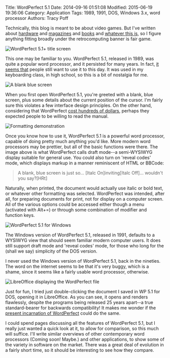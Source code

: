 Title: WordPerfect 5.1
Date: 2014-09-16 01:51:08
Modified: 2015-06-19 19:36:06
Category: Application
Tags: 1989, 1991, DOS, Windows 3.x, word processor
Authors: Tracy Poff

Technically, this blog is meant to be about video games. But I've written about [hardware][t3100] and [magazines][ahoy] and [books][guide] and [whatever this is][text editor], so I figure anything fitting broadly under the retrocomputing banner is fair game.

![WordPerfect 5.1+ title screen]({filename}images/wp_000.png)

This one may be familiar to you. WordPerfect 5.1, released in 1989, was quite a popular word processor, and it persisted for many years. In fact, [it seems that][wpdos] people still want to use it to this day. It was used in my keyboarding class, in high school, so this is a bit of nostalgia for me.

![A blank blue screen]({filename}images/wp_001.png)

When you first open WordPerfect 5.1, you're greeted with a blank, blue screen, plus some details about the current position of the cursor. I'm fairly sure this violates a few interface design principles. On the other hand, considering that WordPerfect [cost hundreds of dollars][ad], perhaps they expected people to be willing to read the manual.

![Formatting demonstration]({filename}images/wp_002.png)

Once you know how to use it, WordPerfect 5.1 is a powerful word processor, capable of doing pretty much anything you'd like. More modern word processors may be prettier, but all of the basic functions were there. The image above is what WordPerfect calls draft mode--a semi-WYSIWYG display suitable for general use. You could also turn on 'reveal codes' mode, which displays markup in a manner reminiscent of HTML or BBCode:

> A blank, blue screen is just so... [Italc On]inviting[Italc Off]... wouldn't you say?[HRt]

Naturally, when printed, the document would actually use italic or bold text, or whatever other formatting was selected. WordPerfect was intended, after all, for preparing documents for print, not for display on a computer screen. All of the various options could be accessed either though a menu (activated with Alt+=) or through some combination of modifier and function keys.

![WordPerfect 5.1 for Windows]({filename}images/krnl386_001.png)

The Windows version of WordPerfect 5.1, released in 1991, defaults to a WYSIWYG view that should seem familiar modern computer users. It does still support draft mode and 'reveal codes' mode, for those who long for the (shall we say) simplicity of the DOS version.

I never used the Windows version of WordPerfect 5.1, back in the nineties. The word on the internet seems to be that it's very buggy, which is a shame, since it seems like a fairly usable word processor, otherwise.

![LibreOffice displaying the WordPerfect file]({filename}images/2014-09-15_19-49-43.png)

Just for fun, I tried just double-clicking the document I saved in WP 5.1 for DOS, opening it in LibreOffice. As you can see, it opens and renders flawlessly, despite the programs being released 25 years apart--a true standard-bearer for backwards compatibility! It makes me wonder if the [present incarnation of WordPerfect][wordperfect] could do the same.

I could spend pages discussing all the features of WordPerfect 5.1, but I really just wanted a quick look at it, to allow for comparison, so this much will suffice. I'll write similar overviews of other contemporary word processors (Coming soon! Maybe.) and other applications, to show some of the variety in software on the market. There was a great deal of evolution in a fairly short time, so it should be interesting to see how they compare.

[wpdos]: http://www.columbia.edu/~em36/wpdos/
[wordperfect]: http://www.wordperfect.com/us/
[t3100]: http://tmft.wordpress.com/2014/03/04/toshiba-t-3100-2/ "Toshiba T-3100"
[ahoy]: http://tmft.wordpress.com/2013/06/05/ahoy-1-january-1984/ "Ahoy! #1 (January 1984)"
[guide]: http://tmft.wordpress.com/2014/03/21/a-parents-guide-to-computer-games/ "A Parent’s Guide to Computer Games"
[text editor]: {filename}Impressions/text-editor-chudov.md "First Impressions: Text Editor"
[ad]: {filename}images/2014-09-15_20-58-13.jpg
